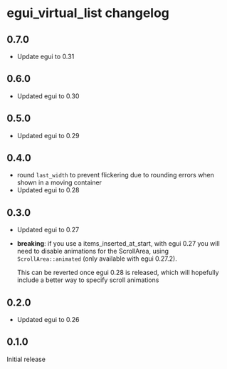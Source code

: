 # egui_virtual_list changelog

## 0.7.0

- Update egui to 0.31

## 0.6.0

- Updated egui to 0.30

## 0.5.0

- Updated egui to 0.29

## 0.4.0

- round `last_width` to prevent flickering due to rounding errors when shown in a moving container
- Updated egui to 0.28

## 0.3.0

- Updated egui to 0.27
- **breaking**: if you use a items_inserted_at_start, with egui 0.27
  you will need to disable animations for the ScrollArea, using `ScrollArea::animated`
  (only available with egui 0.27.2).

  This can be reverted once egui 0.28 is released, which will hopefully include a better
  way to specify scroll animations

## 0.2.0

- Updated egui to 0.26

## 0.1.0

Initial release
